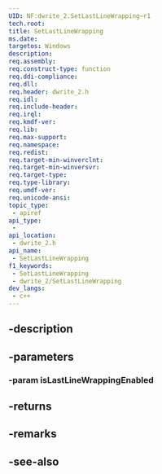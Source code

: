 ```yaml
---
UID: NF:dwrite_2.SetLastLineWrapping~r1
tech.root: 
title: SetLastLineWrapping
ms.date: 
targetos: Windows
description: 
req.assembly: 
req.construct-type: function
req.ddi-compliance: 
req.dll: 
req.header: dwrite_2.h
req.idl: 
req.include-header: 
req.irql: 
req.kmdf-ver: 
req.lib: 
req.max-support: 
req.namespace: 
req.redist: 
req.target-min-winverclnt: 
req.target-min-winversvr: 
req.target-type: 
req.type-library: 
req.umdf-ver: 
req.unicode-ansi: 
topic_type:
 - apiref
api_type:
 - 
api_location:
 - dwrite_2.h
api_name:
 - SetLastLineWrapping
f1_keywords:
 - SetLastLineWrapping
 - dwrite_2/SetLastLineWrapping
dev_langs:
 - c++
---
```


## -description

## -parameters

### -param isLastLineWrappingEnabled

## -returns

## -remarks

## -see-also

